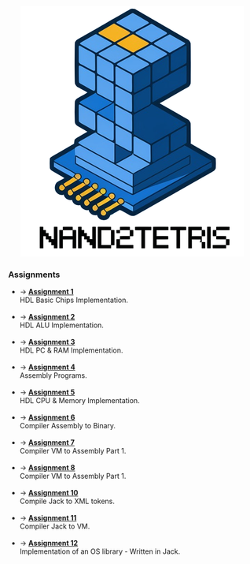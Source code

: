 <p align="center">
  <a href="https://shnaton.huji.ac.il/index.php/NewSyl/67925/2/2022/">
    <img src="https://github.com/neriabd/neriabd/blob/main/logos/Nand2TetrisNewLogo.png" alt="Nand Icon">
  </a>
</p>

### Assignments  
-  → [**Assignment 1**](https://github.com/neriabd/Nand2Tetris/tree/main/project1)
<br> HDL Basic Chips Implementation.
<br><br>
-  → [**Assignment 2**](https://github.com/neriabd/Nand2Tetris/tree/main/project2)
<br> HDL ALU Implementation.
<br><br>
-  → [**Assignment 3**](https://github.com/neriabd/Nand2Tetris/tree/main/project3)
<br> HDL PC & RAM Implementation.
<br><br>
-  → [**Assignment 4**](https://github.com/neriabd/Nand2Tetris/tree/main/project4)
<br> Assembly Programs.
<br><br>
-  → [**Assignment 5**](https://github.com/neriabd/Nand2Tetris/tree/main/project5)
<br> HDL CPU & Memory Implementation.
<br><br>
-  → [**Assignment 6**](https://github.com/neriabd/Nand2Tetris/tree/main/project6)
<br> Compiler Assembly to Binary.
<br><br>
-  → [**Assignment 7**](https://github.com/neriabd/Nand2Tetris/tree/main/project7)
<br> Compiler VM to Assembly Part 1.
<br><br>
-  → [**Assignment 8**](https://github.com/neriabd/Nand2Tetris/tree/main/project8)
<br> Compiler VM to Assembly Part 1.
<br><br>
-  → [**Assignment 10**](https://github.com/neriabd/Nand2Tetris/tree/main/project10)
<br> Compile Jack to XML tokens.
<br><br>
-  → [**Assignment 11**](https://github.com/neriabd/Nand2Tetris/tree/main/project11)
<br> Compiler Jack to VM.
<br><br>
-  → [**Assignment 12**](https://github.com/neriabd/Nand2Tetris/tree/main/project12)
<br> Implementation of an OS library - Written in Jack.
<br><br> 
